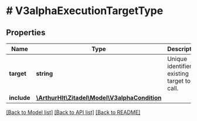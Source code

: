# # V3alphaExecutionTargetType

## Properties

Name | Type | Description | Notes
------------ | ------------- | ------------- | -------------
**target** | **string** | Unique identifier of existing target to call. | [optional]
**include** | [**\ArthurHlt\Zitadel\Model\V3alphaCondition**](V3alphaCondition.md) |  | [optional]

[[Back to Model list]](../../README.md#models) [[Back to API list]](../../README.md#endpoints) [[Back to README]](../../README.md)
